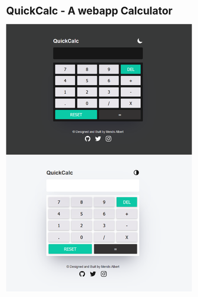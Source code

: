 # QuickCalc - A webapp Calculator

![Home Screen](static/images/darkmode.png)
![Home Screen](static/images/lightmode.png)
